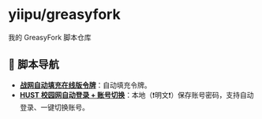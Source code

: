 # yiipu/greasyfork

我的 GreasyFork 脚本仓库

## 📜 脚本导航

<!-- AUTO-SCRIPTS-START -->
- [**战网自动填充在线版令牌**](battlenet_auto_oauth.user.js)：自动填充令牌。
- [**HUST 校园网自动登录 + 账号切换**](hust-campus-login.user.js)：本地（❗明文❗）保存账号密码，支持自动登录、一键切换账号。
<!-- AUTO-SCRIPTS-END -->
